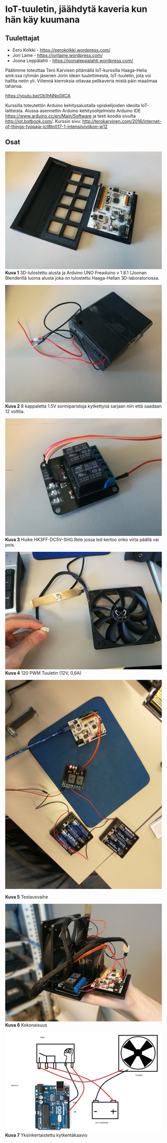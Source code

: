 # IoT-tuuletin, jäähdytä kaveria kun hän käy kuumana

## Tuulettajat
* Eero Kolkki - https://eerokolkki.wordpress.com/
* Jori Laine - https://jorilaine.wordpress.com/
* Joona Leppälahti - https://joonaleppalahti.wordpress.com/

Päätimme toteuttaa Tero Karvisen pitämällä IoT-kurssilla Haaga-Helia amk:ssa ryhmän jäsenen Jorin idean tuulettimesta, IoT-tuuletin, jota voi hallita netin yli. Viilennä kierroksia ottavaa pelikaveria mistä päin maailmaa tahansa.

https://youtu.be/Ob1hNNp0XCA

Kurssilla toteutettiin Arduino kehitysalustalla opiskelijoiden ideoita IoT-laitteista. Alussa asennettin Arduino kehitysohjelmisto Arduino IDE https://www.arduino.cc/en/Main/Software ja testi koodia sivulta http://iot.botbook.com/. Kurssin sivu: http://terokarvinen.com/2016/internet-of-things-tyopaja-ict8tn017-1-intensiiviviikon-w12



## Osat
![alt text](https://github.com/joonaleppalahti/arctic-iot/blob/master/img/2.jpg "3D-tulostettu alusta By Joona Leppälahti")
**Kuva 1**
3D-tulostettu alusta ja Arduino UNO Freaduino v 1.8.1 (Joonan Blenderillä luoma alusta joka on tulostettu Haaga-Helian 3D-laboratoriossa.
<br>

![alt text](https://github.com/joonaleppalahti/arctic-iot/blob/master/img/5.jpg "Paristoilla virtaa tuulettimelle")
**Kuva 2** 8 kappaletta 1.5V sormiparistoja kytkettynä sarjaan niin että saadaan 12 volttia.
<br>

![alt text](https://github.com/joonaleppalahti/arctic-iot/blob/master/img/3.jpg "Käyttöön lyötynyt kahden releen piiri josta käytetään vain yhtä")<br>
**Kuva 3** Huike HK3FF-DC5V-SHG Rele jossa led kertoo onko virta päällä vai pois.
<br>

![alt text](https://github.com/joonaleppalahti/arctic-iot/blob/master/img/4.jpg "Tietokoneen kotelotuuletin")
**Kuva 4** 120 PWM Tuuletin (12V, 0,6A)


![alt text](https://github.com/joonaleppalahti/arctic-iot/blob/master/img/6.jpg "Arduino, Rele ja paristot")

**Kuva 5** Testausvaihe


![alt text](https://github.com/joonaleppalahti/arctic-iot/blob/master/img/1.jpg "Tuuletin valmis")
**Kuva 6** Kokonaisuus


![alt text](https://github.com/joonaleppalahti/arctic-iot/blob/master/img/999.jpg "Kytkentäkaavio")
**Kuva 7** Yksinkertaistettu kytkentäkaavio
